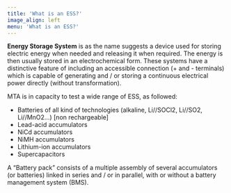 ```yaml
---
title: 'What is an ESS?'
image_align: left
menu: 'What is an ESS?'
---
```


**Energy Storage System** is as the name suggests a device used for storing electric energy when needed and releasing it when required. The energy is then usually stored in an electrochemical form. These systems have a distinctive feature of including an accessible connection (+ and - terminals) which is capable of generating and / or storing a continuous electrical power directly (without transformation).

<div mardown=1 class=list-title>
MTA is in capacity to test a wide range of ESS, as followed:
</div>

* Batteries of all kind of technologies (alkaline, Li//SOCl2,  Li//SO2, Li//MnO2…) [non rechargeable]
* Lead-acid accumulators
* NiCd accumulators
* NiMH accumulators
* Lithium-ion accumulators
* Supercapacitors

A “Battery pack” consists of a multiple assembly of several accumulators (or batteries) linked in series and / or in parallel, with or without a battery management system (BMS).